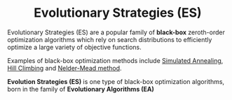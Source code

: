 <h1 align="center">Evolutionary Strategies (ES)</h1>
<div align="center">

</div>



Evolutionary Strategies (ES) are a popular family of **black-box** zeroth-order optimization algorithms which rely on search distributions to efficiently optimize a large variety of objective functions.

Examples of black-box optimization methods include [Simulated Annealing](https://en.wikipedia.org/wiki/Simulated_annealing), [Hill Climbing](https://en.wikipedia.org/wiki/Hill_climbing) and [Nelder-Mead method](https://en.wikipedia.org/wiki/Nelder–Mead_method).



**Evolution Strategies (ES)** is one type of black-box optimization algorithms, born in the family of **Evolutionary Algorithms (EA)**